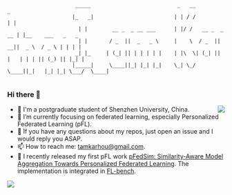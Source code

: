 ```
                                         
                      _____                            _   __              _                   
                     |_   _|                          | | / /             | |                  
                       | |        __ _  _ __ ___      | |/ /   __ _  _ __ | |__    ___   _   _ 
                       | |       / _  ||  _   _ \     |    \  / _  ||  __||  _ \  / _ \ | | | |
                      _| |_     | (_| || | | | | |    | |\  \| (_| || |   | | | || (_) || |_| |
                     |_____|     \____||_| |_| |_|    \_| \_/ \____||_|   |_| |_| \___/  \____|


```

### Hi there 👋

<img align="right" src="https://github-readme-stats.vercel.app/api?username=KarhouTam&show_icons=true&count_private=true&theme=transparent" />

 
 - 🤖 I'm a postgraduate student of Shenzhen University, China.
 - 🌱 I’m currently focusing on federated learning, especially Personalized Federated Learning (pFL).
 - 👀 If you have any questions about my repos, just open an issue and I would reply you ASAP.
 - 📫 How to reach me: tamkarhou@gmail.com.
 - 🎉 I recently released my first pFL work [pFedSim: Similarity-Aware Model Aggregation Towards Personalized Federated Learning](https://arxiv.org/abs/2305.15706). The implementation is integrated in [FL-bench](https://github.com/KarhouTam/FL-bench).


<!-- [![FL-bench](https://github-readme-stats.vercel.app/api/pin/?username=KarhouTam&repo=FL-bench&theme=transparent)](https://github.com/KarhouTam/FL-bench) -->

<img src="https://github-profile-summary-cards.vercel.app/api/cards/profile-details?username=KarhouTam&theme=transparent"/>
